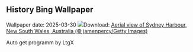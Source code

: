 ## History Bing Wallpaper
Wallpaper date: 2025-03-30
![](https://www.bing.com/th?id=OHR.SydneyHarbour_EN-IN0606023668_UHD.jpg&w=1000)Download: [Aerial view of Sydney Harbour, New South Wales, Australia (© jamenpercy/Getty Images)](https://www.bing.com/th?id=OHR.SydneyHarbour_EN-IN0606023668_UHD.jpg)

Auto get programm by LtgX

